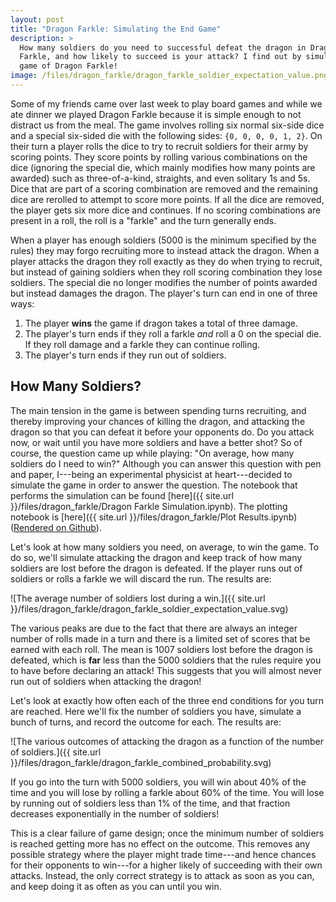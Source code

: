 ```yaml
---
layout: post
title: "Dragon Farkle: Simulating the End Game"
description: >
  How many soldiers do you need to successful defeat the dragon in Dragon
  Farkle, and how likely to succeed is your attack? I find out by simulating a
  game of Dragon Farkle!
image: /files/dragon_farkle/dragon_farkle_soldier_expectation_value.png
---
```


<!--![St. George and the Dragon by Anthony van Dyck.]({{ site.url
}}/files/dragon_farkle/st_george_and_the_dragon.jpg)-->

Some of my friends came over last week to play board games and while we ate
dinner we played Dragon Farkle because it is simple enough to not distract us
from the meal. The game involves rolling six normal six-side dice and a
special six-sided die with the following sides: `{0, 0, 0, 0, 1, 2}`. On their
turn a player rolls the dice to try to recruit soldiers for their army by
scoring points. They score points by rolling various combinations on the dice
(ignoring the special die, which mainly modifies how many points are awarded)
such as three-of-a-kind, straights, and even solitary 1s and 5s. Dice that are
part of a scoring combination are removed and the remaining dice are rerolled
to attempt to score more points. If all the dice are removed, the player gets
six more dice and continues. If no scoring combinations are present in a roll,
the roll is a "farkle" and the turn generally ends.

When a player has enough soldiers (5000 is the minimum specified by the rules)
they may forgo recruiting more to instead attack the dragon. When a player
attacks the dragon they roll exactly as they do when trying to recruit, but
instead of gaining soldiers when they roll scoring combination they lose
soldiers. The special die no longer modifies the number of points awarded but
instead damages the dragon. The player's turn can end in one of three ways:

1. The player **wins** the game if dragon takes a total of three damage.
2. The player's turn ends if they roll a farkle *and* roll a 0 on the special
   die. If they roll damage and a farkle they can continue rolling.
3. The player's turn ends if they run out of soldiers.

## How Many Soldiers?

The main tension in the game is between spending turns recruiting, and thereby
improving your chances of killing the dragon, and attacking the dragon so that
you can defeat it before your opponents do. Do you attack now, or wait until
you have more soldiers and have a better shot? So of course, the question came
up while playing: "On average, how many soldiers do I need to win?" Although
you can answer this question with pen and paper, I---being an experimental
physicist at heart---decided to simulate the game in order to answer the
question. The notebook that performs the simulation can be found [here]({{
site.url }}/files/dragon_farkle/Dragon Farkle Simulation.ipynb). The plotting
notebook is [here]({{ site.url }}/files/dragon_farkle/Plot Results.ipynb)
([Rendered on
Github](https://github.com/agude/agude.github.io/blob/master/files/dragon_farkle/Plot%20Results.ipynb)).

Let's look at how many soldiers you need, on average, to win the game.
To do so, we'll simulate attacking the dragon and keep track of how many
soldiers are lost before the dragon is defeated. If the player runs out of
soldiers or rolls a farkle we will discard the run. The results are:

![The average number of soldiers lost during a win.]({{ site.url
}}/files/dragon_farkle/dragon_farkle_soldier_expectation_value.svg)

The various peaks are due to the fact that there are always an integer number
of rolls made in a turn and there is a limited set of scores that be earned
with each roll. The mean is 1007 soldiers lost before the dragon is defeated,
which is **far** less than the 5000 soldiers that the rules require you to
have before declaring an attack! This suggests that you will almost never run
out of soldiers when attacking the dragon!

Let's look at exactly how often each of the three end conditions for you turn
are reached. Here we'll fix the number of soldiers you have, simulate a bunch
of turns, and record the outcome for each. The results are:

![The various outcomes of attacking the dragon as a function of the number of
soldiers.]({{ site.url
}}/files/dragon_farkle/dragon_farkle_combined_probability.svg)

If you go into the turn with 5000 soldiers, you will win about 40% of the time
and you will lose by rolling a farkle about 60% of the time. You will lose by
running out of soldiers less than 1% of the time, and that fraction decreases
exponentially in the number of soldiers!

This is a clear failure of game design; once the minimum number of soldiers is
reached getting more has no effect on the outcome. This removes any possible
strategy where the player might trade time---and hence chances for their
opponents to win---for a higher likely of succeeding with their own attacks.
Instead, the only correct strategy is to attack as soon as you can, and keep
doing it as often as you can until you win.
